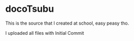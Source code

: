 # docoTsubu
This is the source that I created at school, easy peasy tho.

I uploaded all files with Initial Commit
